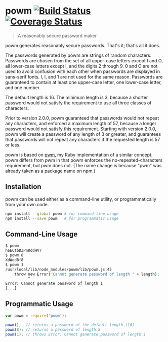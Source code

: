 # powm [![Build Status](https://travis-ci.org/markcornick/powm.svg)](https://travis-ci.org/markcornick/powm) [![Coverage Status](https://coveralls.io/repos/markcornick/powm/badge.svg?branch=master&service=github)](https://coveralls.io/github/markcornick/powm?branch=master)

> A reasonably secure password maker

powm generates reasonably secure passwords. That's it; that's all it does.

The passwords generated by powm are strings of random characters. Passwords are
chosen from the set of all upper-case letters except I and O, all lower-case
letters except l, and the digits 2 through 9. 0 and O are not used to avoid
confusion with each other when passwords are displayed in sans-serif fonts. I,
l, and 1 are not used for the same reason. Passwords are guaranteed to contain
at least one upper-case letter, one lower-case letter, and one number.

The default length is 16. The minimum length is 3, because a shorter password
would not satisfy the requirement to use all three classes of characters.

Prior to version 2.0.0, powm guaranteed that passwords would not repeat any
characters, and enforced a maximum length of 57, because a longer password would
not satisfy this requirement. Starting with version 2.0.0, powm will create
a password of any length of 3 or greater, and guarantees that passwords will not
repeat any characters if the requested length is 57 or less.

powm is based on [pwm](https://github.com/markcornick/pwm), my Ruby
implementation of a similar concept. powm differs from pwm in that powm enforces
the no-repeated-characters requirement, but pwm does not. (The name change is
because "pwm" was already taken as a package name on npm.)

## Installation

powm can be used either as a command-line utility, or programmatically from your
own code.

```bash
npm install --global powm # for command-line usage
npm install --save powm   # for programmatic usage
```

## Command-Line Usage

```bash
$ powm
h6ECtbDZPnRddHV7
$ powm 8
XdWod8f8
$ powm 1
/usr/local/lib/node_modules/powm/lib/powm.js:45
    throw new Error('Cannot generate password of length ' + length);
          ^
Error: Cannot generate password of length 1
[...]
```

## Programmatic Usage

```js
var powm = require('powm');

powm();  // returns a password of the default length (16)
powm(8); // returns a password of length 8
powm(1); // throws Error: Cannot generate password of length 1
```
